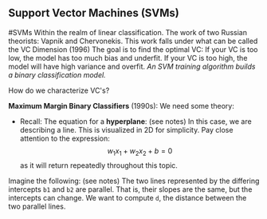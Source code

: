 ## Support Vector Machines (SVMs)
#SVMs
Within the realm of linear classification. 
	The work of two Russian theorists: Vapnik and Chervonekis. This work falls under what can be called the VC Dimension (1996)
The goal is to find the optimal VC:
	If your VC is too low, the model has too much bias and underfit. 
	If your VC is too high, the model will have high variance and overfit.
*An SVM training algorithm builds a binary classification model.*

How do we characterize VC's?

**Maximum Margin Binary Classifiers** (1990s):
We need some theory: 
- Recall: The equation for a **hyperplane**:
(see notes)
In this case, we are describing a line. This is visualized in 2D for simplicity. 
Pay close attention to the expression:
$$w_{1}x_{1} + w_{2}x_{2} + b = 0$$as it will return repeatedly throughout this topic. 

Imagine the following:
(see notes)
The two lines represented by the differing intercepts `b1` and `b2` are parallel. That is, their slopes are the same, but the intercepts can change. 
We want to compute `d`, the distance between the two parallel lines. 

